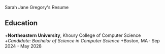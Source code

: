 Sarah Jane Gregory's Resume

## Education
+**Northeastern University**, Khoury College of Computer Science
+*Candidate: Bachelor of Science in Computer Science*
+Boston, MA · Sep 2024 - May 2028
